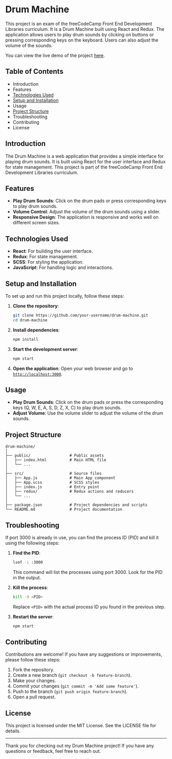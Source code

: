 # Drum Machine

This project is an exam of the freeCodeCamp Front End Development Libraries curriculum. It is a Drum Machine built using React and Redux. The application allows users to play drum sounds by clicking on buttons or pressing corresponding keys on the keyboard. Users can also adjust the volume of the sounds.

You can view the live demo of the project [here](https://agmt92.github.io/drum-machine/).

## Table of Contents

- Introduction
- Features
- [Technologies Used](#technologies-used)
- [Setup and Installation](#setup-and-installation)
- Usage
- [Project Structure](#project-structure)
- Troubleshooting
- Contributing
- License

## Introduction

The Drum Machine is a web application that provides a simple interface for playing drum sounds. It is built using React for the user interface and Redux for state management. This project is part of the freeCodeCamp Front End Development Libraries curriculum.

## Features

- **Play Drum Sounds**: Click on the drum pads or press corresponding keys to play drum sounds.
- **Volume Control**: Adjust the volume of the drum sounds using a slider.
- **Responsive Design**: The application is responsive and works well on different screen sizes.

## Technologies Used

- **React**: For building the user interface.
- **Redux**: For state management.
- **SCSS**: For styling the application.
- **JavaScript**: For handling logic and interactions.

## Setup and Installation

To set up and run this project locally, follow these steps:

1. **Clone the repository**:
    ```bash
    git clone https://github.com/your-username/drum-machine.git
    cd drum-machine
    ```

2. **Install dependencies**:
    ```bash
    npm install
    ```

3. **Start the development server**:
    ```bash
    npm start
    ```

4. **Open the application**:
    Open your web browser and go to [`http://localhost:3000`](http://localhost:3000).

## Usage

- **Play Drum Sounds**: Click on the drum pads or press the corresponding keys (Q, W, E, A, S, D, Z, X, C) to play drum sounds.
- **Adjust Volume**: Use the volume slider to adjust the volume of the drum sounds.

## Project Structure

```
drum-machine/
│
├── public/                 # Public assets
│   ├── index.html          # Main HTML file
│   └── ...
│
├── src/                    # Source files
│   ├── App.js              # Main App component
│   ├── App.scss            # SCSS styles
│   ├── index.js            # Entry point
│   ├── redux/              # Redux actions and reducers
│   └── ...
│
├── package.json            # Project dependencies and scripts
└── README.md               # Project documentation
```

## Troubleshooting

If port 3000 is already in use, you can find the process ID (PID) and kill it using the following steps:

1. **Find the PID**:
    ```bash
    lsof -i :3000
    ```

    This command will list the processes using port 3000. Look for the PID in the output.

2. **Kill the process**:
    ```bash
    kill -9 <PID>
    ```

    Replace `<PID>` with the actual process ID you found in the previous step.

3. **Restart the server**:
    ```bash
    npm start
    ```

## Contributing

Contributions are welcome! If you have any suggestions or improvements, please follow these steps:

1. Fork the repository.
2. Create a new branch (`git checkout -b feature-branch`).
3. Make your changes.
4. Commit your changes (`git commit -m 'Add some feature'`).
5. Push to the branch (`git push origin feature-branch`).
6. Open a pull request.

## License

This project is licensed under the MIT License. See the LICENSE file for details.

---

Thank you for checking out my Drum Machine project! If you have any questions or feedback, feel free to reach out.
